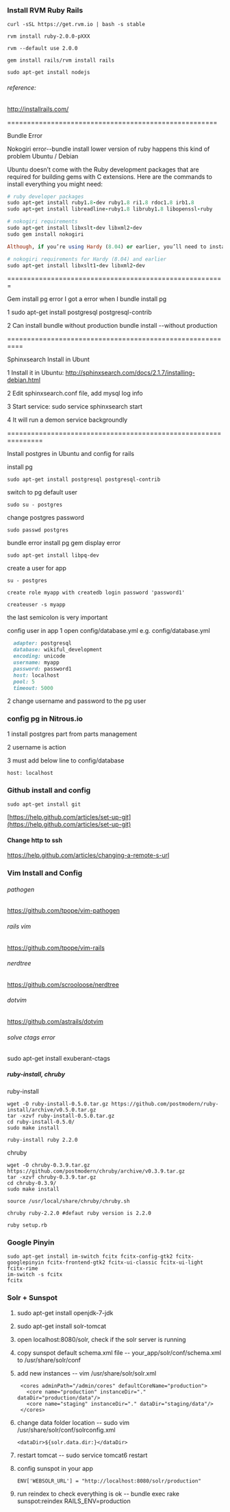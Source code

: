 ### Install RVM Ruby Rails
```
curl -sSL https://get.rvm.io | bash -s stable

rvm install ruby-2.0.0-pXXX 

rvm --default use 2.0.0

gem install rails/rvm install rails

sudo apt-get install nodejs
```
###### reference:
http://installrails.com/

=====================================================

Bundle Error

Nokogiri error--bundle install lower version of ruby happens this kind of problem
Ubuntu / Debian

Ubuntu doesn’t come with the Ruby development packages that are required for building gems with C extensions. Here are the commands to install everything you might need:
```ruby
# ruby developer packages 
sudo apt-get install ruby1.8-dev ruby1.8 ri1.8 rdoc1.8 irb1.8 
sudo apt-get install libreadline-ruby1.8 libruby1.8 libopenssl-ruby

# nokogiri requirements 
sudo apt-get install libxslt-dev libxml2-dev 
sudo gem install nokogiri

Although, if you’re using Hardy (8.04) or earlier, you’ll need to install slightly different packages:

# nokogiri requirements for Hardy (8.04) and earlier 
sudo apt-get install libxslt1-dev libxml2-dev
```
=======================================================

Gem install pg error
I got a error when I bundle install pg

1 sudo apt-get install postgresql postgresql-contrib

2 Can install bundle without production 
bundle install --without production

==========================================================

Sphinxsearch Install in Ubunt

1 Install it in Ubuntu: http://sphinxsearch.com/docs/2.1.7/installing-debian.html

2 Edit sphinxsearch.conf file, add mysql log info

3 Start service: sudo service sphinxsearch start

4 It will run a demon service backgroundly

===============================================================

Install postgres in Ubuntu and config for rails

install pg
```
sudo apt-get install postgresql postgresql-contrib
```
switch to pg default user
```
sudo su - postgres
```
change postgres password
```
sudo passwd postgres
```

bundle error
install pg gem display error
```
sudo apt-get install libpq-dev
```

create a user for app
```
su - postgres
```
```
create role myapp with createdb login password 'password1'
```
```
createuser -s myapp
```
the last semicolon is very important

config user in app
1 open config/database.yml
e.g. config/database.yml
```ruby
  adapter: postgresql
  database: wikiful_development
  encoding: unicode
  username: myapp 
  password: password1
  host: localhost
  pool: 5
  timeout: 5000
```
2 change username and password to the pg user

### config pg in Nitrous.io

1  install postgres part from parts management

2  username is action

3  must add below line to config/database
```
host: localhost
```

### Github install and config

```
sudo apt-get install git

```
[https://help.github.com/articles/set-up-git](https://help.github.com/articles/set-up-git)

#### Change http to ssh

https://help.github.com/articles/changing-a-remote-s-url

### Vim Install and Config

###### pathogen
https://github.com/tpope/vim-pathogen


###### rails vim
https://github.com/tpope/vim-rails

###### nerdtree
https://github.com/scrooloose/nerdtree

###### dotvim
https://github.com/astrails/dotvim

###### solve ctags error
sudo apt-get install exuberant-ctags

##### ruby-install, chruby

ruby-install
```
wget -O ruby-install-0.5.0.tar.gz https://github.com/postmodern/ruby-install/archive/v0.5.0.tar.gz
tar -xzvf ruby-install-0.5.0.tar.gz
cd ruby-install-0.5.0/
sudo make install

ruby-install ruby 2.2.0
```

chruby
```
wget -O chruby-0.3.9.tar.gz https://github.com/postmodern/chruby/archive/v0.3.9.tar.gz
tar -xzvf chruby-0.3.9.tar.gz
cd chruby-0.3.9/
sudo make install

source /usr/local/share/chruby/chruby.sh

chruby ruby-2.2.0 #defaut ruby version is 2.2.0

ruby setup.rb
```

### Google Pinyin

```
sudo apt-get install im-switch fcitx fcitx-config-gtk2 fcitx-googlepinyin fcitx-frontend-gtk2 fcitx-ui-classic fcitx-ui-light fcitx-rime
im-switch -s fcitx
fcitx
```

### Solr + Sunspot

1. sudo apt-get install openjdk-7-jdk
2. sudo apt-get install solr-tomcat
3. open localhost:8080/solr, check if the solr server is running
4. copy sunspot default schema.xml file -- your_app/solr/conf/schema.xml
   to /usr/share/solr/conf
5. add new instances -- vim /usr/share/solr/solr.xml
   
   ```
    <cores adminPath="/admin/cores" defaultCoreName="production">
      <core name="production" instanceDir="." dataDir="production/data"/>
      <core name="staging" instanceDir="." dataDir="staging/data"/>
    </cores>
   ```

6. change data folder location -- sudo vim /usr/share/solr/conf/solrconfig.xml

   ```
   <dataDir>${solr.data.dir:}</dataDir>
   ```

7. restart tomcat -- sudo service tomcat6 restart
8. config sunspot in your app

   ```
   ENV['WEBSOLR_URL'] = "http://localhost:8080/solr/production"
   ```

9. run reindex to check everything is ok -- bundle exec rake sunspot:reindex RAILS_ENV=production
